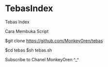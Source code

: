 # TebasIndex
Tebas Index 

Cara Membuka Script

$git clone https://github.com/MonkeyOren/tebas 

$cd tebas
$sh tebas.sh


Subscribe to Chanel MonkeyOren
^_^
